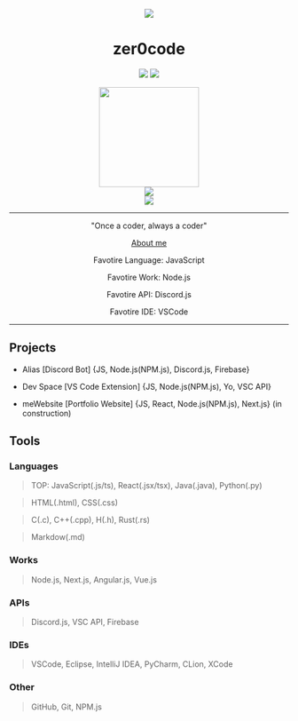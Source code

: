 <p align="center">
  <img src="https://i.imgur.com/cP2W48ns.jpg" />
  <h1 align="center">zer0code</h1>
</p>
<p align="center" style="text-decoration: none">
  <a href="https://github.com/SlashDEV"><img src="https://img.shields.io/badge/slashDEV-zer0code-red?logo=javascript&logoColor=red" /></a>
  <a href="https://wakatime.com/@360b9b99-ab30-48e8-8c3b-7722027bf78d"><img src="https://wakatime.com/badge/user/360b9b99-ab30-48e8-8c3b-7722027bf78d.svg" /></a>
</p>

<section align="center">
  <img height="180em" src="https://github-readme-stats.vercel.app/api?username=zer0code9&show_icons=true&hide_border=true&count_private=true&include_all_commits=true&title_color=f00&text_color=ffa500&icon_color=f00&bg_color=000&env=PAT_1" />
  <br>
  <img src="https://github-readme-stats.vercel.app/api/top-langs/?username=zer0code9&hide_border=true&layout=compact&title_color=f00&text_color=ffa500&icon_color=f00&bg_color=000&env=PAT_1" />
  <br>
  <img src="https://github-readme-stats.vercel.app/api/wakatime?username=zer0code9" />
</section>
<hr>
<section align="center">
  <p>"Once a coder, always a coder"</p>
  <p><a href="https://zer0less.vercel.app/">About me</a></p>
  <p>Favotire Language: JavaScript</p>
  <p>Favotire Work: Node.js</p>
  <p>Favotire API: Discord.js</p>
  <p>Favotire IDE: VSCode</p>
</section>
<hr>

## Projects

- Alias [Discord Bot] {JS, Node.js(NPM.js), Discord.js, Firebase}

- Dev Space [VS Code Extension] {JS, Node.js(NPM.js), Yo, VSC API}

- meWebsite [Portfolio Website] {JS, React, Node.js(NPM.js), Next.js} (in construction)

## Tools

### Languages

> TOP: JavaScript(.js/ts), React(.jsx/tsx), Java(.java), Python(.py)

> HTML(.html), CSS(.css)

> C(.c), C++(.cpp), H(.h), Rust(.rs)

> Markdow(.md)

### Works

> Node.js, Next.js, Angular.js, Vue.js

### APIs

> Discord.js, VSC API, Firebase

### IDEs

> VSCode, Eclipse, IntelliJ IDEA, PyCharm, CLion, XCode

### Other

> GitHub, Git, NPM.js
